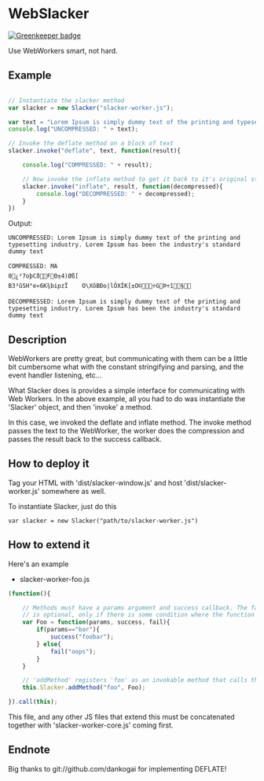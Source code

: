 WebSlacker
==========

[![Greenkeeper badge](https://badges.greenkeeper.io/dpgraham/WebSlacker.svg)](https://greenkeeper.io/)

Use WebWorkers smart, not hard.


Example
---------

```javascript

// Instantiate the slacker method
var slacker = new Slacker("slacker-worker.js");

var text = "Lorem Ipsum is simply dummy text of the printing and typesetting industry. Lorem Ipsum has been the industry's standard dummy text";
console.log("UNCOMPRESSED: " + text);

// Invoke the deflate method on a block of text
slacker.invoke("deflate", text, function(result){

    console.log("COMPRESSED: " + result);

    // Now invoke the inflate method to get it back to it's original state
    slacker.invoke("inflate", result, function(decompressed){
        console.log("DECOMPRESSED: " + decompressed);
    }
})
```

Output:

    UNCOMPRESSED: Lorem Ipsum is simply dummy text of the printing and typesetting industry. Lorem Ipsum has been the industry's standard dummy text

    COMPRESSED: MA
    0¿²7oþCðF0±4)Øß[
    B3³ûSH°e«6K¾bipzÏ	O\XõBÐo|lÖXÍK[±O©÷GÞ÷î§

    DECOMPRESSED: Lorem Ipsum is simply dummy text of the printing and typesetting industry. Lorem Ipsum has been the industry's standard dummy text


Description
----------

WebWorkers are pretty great, but communicating with them can be a little bit cumbersome what with the constant stringifying
and parsing, and the event handler listening, etc...

What Slacker does is provides a simple interface for communicating with Web Workers. In the above example, all you had to
do was instantiate the 'Slacker' object, and then 'invoke' a method.

In this case, we invoked the deflate and inflate method. The invoke method passes the text to the WebWorker, the worker
does the compression and passes the result back to the success callback.


How to deploy it
----------

Tag your HTML with 'dist/slacker-window.js' and host 'dist/slacker-worker.js' somewhere as well.

To instantiate Slacker, just do this

    var slacker = new Slacker("path/to/slacker-worker.js")


How to extend it
----------

Here's an example

- slacker-worker-foo.js

```javascript
(function(){

    // Methods must have a params argument and success callback. The fail argument
    // is optional, only if there is some condition where the function fails to be called.
    var Foo = function(params, success, fail){
        if(params=="bar"){
            success("foobar");
        } else{
            fail("oops");
        }
    }

    // 'addMethod' registers 'foo' as an invokable method that calls the Foo function
    this.Slacker.addMethod("foo", Foo);

}).call(this);
```


This file, and any other JS files that extend this must be concatenated together with 'slacker-worker-core.js' coming first.


Endnote
-------
Big thanks to git://github.com/dankogai for implementing DEFLATE!